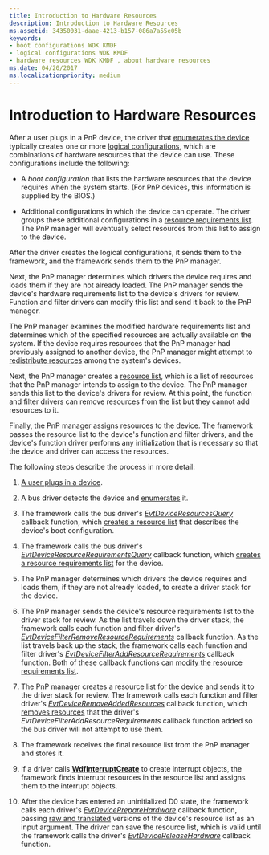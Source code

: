 ```yaml
---
title: Introduction to Hardware Resources
description: Introduction to Hardware Resources
ms.assetid: 34350031-daae-4213-b157-086a7a55e05b
keywords:
- boot configurations WDK KMDF
- logical configurations WDK KMDF
- hardware resources WDK KMDF , about hardware resources
ms.date: 04/20/2017
ms.localizationpriority: medium
---
```


# Introduction to Hardware Resources


After a user plugs in a PnP device, the driver that [enumerates the device](enumerating-the-devices-on-a-bus.md) typically creates one or more [logical configurations](https://docs.microsoft.com/windows-hardware/drivers/kernel/hardware-resources#ddk-logical-configurations-kg), which are combinations of hardware resources that the device can use. These configurations include the following:

-   A *boot configuration* that lists the hardware resources that the device requires when the system starts. (For PnP devices, this information is supplied by the BIOS.)

-   Additional configurations in which the device can operate. The driver groups these additional configurations in a [resource requirements list](https://docs.microsoft.com/windows-hardware/drivers/kernel/hardware-resources). The PnP manager will eventually select resources from this list to assign to the device.

After the driver creates the logical configurations, it sends them to the framework, and the framework sends them to the PnP manager.

Next, the PnP manager determines which drivers the device requires and loads them if they are not already loaded. The PnP manager sends the device's hardware requirements list to the device's drivers for review. Function and filter drivers can modify this list and send it back to the PnP manager.

The PnP manager examines the modified hardware requirements list and determines which of the specified resources are actually available on the system. If the device requires resources that the PnP manager had previously assigned to another device, the PnP manager might attempt to [redistribute resources](handling-requests-to-stop-a-device.md#redistributing-resources) among the system's devices.

Next, the PnP manager creates a [resource list](https://docs.microsoft.com/windows-hardware/drivers/kernel/hardware-resources), which is a list of resources that the PnP manager intends to assign to the device. The PnP manager sends this list to the device's drivers for review. At this point, the function and filter drivers can remove resources from the list but they cannot add resources to it.

Finally, the PnP manager assigns resources to the device. The framework passes the resource list to the device's function and filter drivers, and the device's function driver performs any initialization that is necessary so that the device and driver can access the resources.

The following steps describe the process in more detail:

1.  [A user plugs in a device](a-user-plugs-in-a-device.md).

2.  A bus driver detects the device and [enumerates](enumerating-the-devices-on-a-bus.md) it.

3.  The framework calls the bus driver's [*EvtDeviceResourcesQuery*](https://docs.microsoft.com/windows-hardware/drivers/ddi/wdfpdo/nc-wdfpdo-evt_wdf_device_resources_query) callback function, which [creates a resource list](creating-a-resource-list-for-a-boot-configuration.md) that describes the device's boot configuration.

4.  The framework calls the bus driver's [*EvtDeviceResourceRequirementsQuery*](https://docs.microsoft.com/windows-hardware/drivers/ddi/wdfpdo/nc-wdfpdo-evt_wdf_device_resource_requirements_query) callback function, which [creates a resource requirements list](creating-a-resource-requirements-list.md) for the device.

5.  The PnP manager determines which drivers the device requires and loads them, if they are not already loaded, to create a driver stack for the device.

6.  The PnP manager sends the device's resource requirements list to the driver stack for review. As the list travels down the driver stack, the framework calls each function and filter driver's [*EvtDeviceFilterRemoveResourceRequirements*](https://docs.microsoft.com/windows-hardware/drivers/ddi/wdffdo/nc-wdffdo-evt_wdf_device_filter_resource_requirements) callback function. As the list travels back up the stack, the framework calls each function and filter driver's [*EvtDeviceFilterAddResourceRequirements*](https://docs.microsoft.com/windows-hardware/drivers/ddi/wdffdo/nc-wdffdo-evt_wdf_device_filter_resource_requirements) callback function. Both of these callback functions can [modify the resource requirements list](modifying-a-resource-requirements-list.md).

7.  The PnP manager creates a resource list for the device and sends it to the driver stack for review. The framework calls each function and filter driver's [*EvtDeviceRemoveAddedResources*](https://docs.microsoft.com/windows-hardware/drivers/ddi/wdffdo/nc-wdffdo-evt_wdf_device_remove_added_resources) callback function, which [removes resources](modifying-a-resource-list.md) that the driver's *EvtDeviceFilterAddResourceRequirements* callback function added so the bus driver will not attempt to use them.

8.  The framework receives the final resource list from the PnP manager and stores it.

9.  If a driver calls [**WdfInterruptCreate**](https://docs.microsoft.com/windows-hardware/drivers/ddi/wdfinterrupt/nf-wdfinterrupt-wdfinterruptcreate) to create interrupt objects, the framework finds interrupt resources in the resource list and assigns them to the interrupt objects.

10. After the device has entered an uninitialized D0 state, the framework calls each driver's [*EvtDevicePrepareHardware*](https://docs.microsoft.com/windows-hardware/drivers/ddi/wdfdevice/nc-wdfdevice-evt_wdf_device_prepare_hardware) callback function, passing [raw and translated](raw-and-translated-resources.md) versions of the device's resource list as an input argument. The driver can save the resource list, which is valid until the framework calls the driver's [*EvtDeviceReleaseHardware*](https://docs.microsoft.com/windows-hardware/drivers/ddi/wdfdevice/nc-wdfdevice-evt_wdf_device_release_hardware) callback function.

 

 






